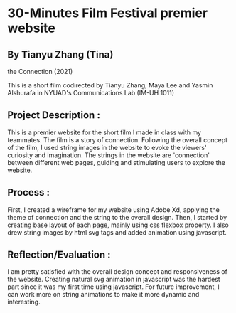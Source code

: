 # 30-Minutes Film Festival premier website
 
## By Tianyu Zhang (Tina)

the Connection (2021)

This is a short film codirected by Tianyu Zhang, Maya Lee and Yasmin Alshurafa in NYUAD's Communications Lab (IM-UH 1011)

## Project Description :

This is a premier website for the short film I made in class with my teammates. The film is a story of connection. Following the overall concept of the film, I used string images in the website to evoke the viewers' curiosity and imagination. The strings in the website are 'connection' between different web pages, guiding and stimulating users to explore the website.

## Process :

First, I created a wireframe for my website using Adobe Xd, applying the theme of connection and the string to the overall design.
Then, I started by creating base layout of each page, mainly using css flexbox property.
I also drew string images by html svg tags and added animation using javascript.

## Reflection/Evaluation :

I am pretty satisfied with the overall design concept and responsiveness of the website.
Creating natural svg animation in javascript was the hardest part since it was my first time using javascript.
For future improvement, I can work more on string animations to make it more dynamic and interesting.
